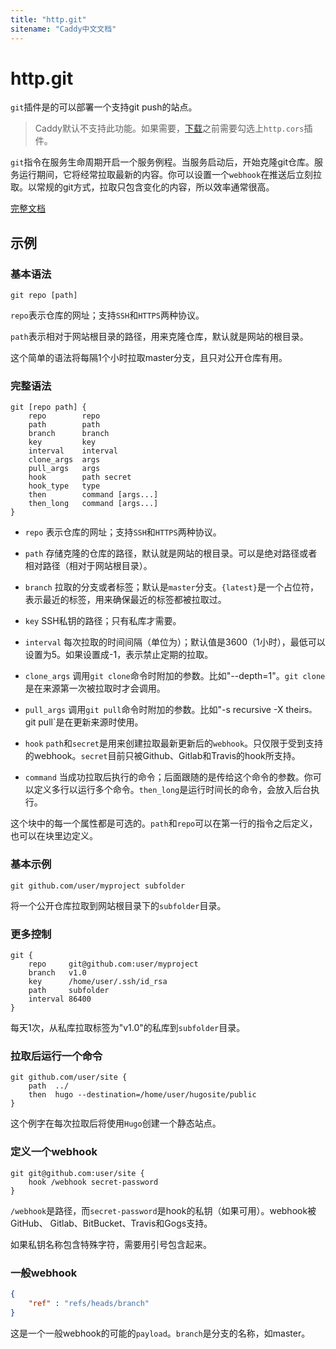 ```yaml
---
title: "http.git"
sitename: "Caddy中文文档"
---
```


# http.git

`git`插件是的可以部署一个支持git push的站点。

> Caddy默认不支持此功能。如果需要，[下载](https://dengxiaolong.com/caddy/doc/download.html)之前需要勾选上`http.cors`插件。

`git`指令在服务生命周期开启一个服务例程。当服务启动后，开始克隆git仓库。服务运行期间，它将经常拉取最新的内容。你可以设置一个`webhook`在推送后立刻拉取。以常规的git方式，拉取只包含变化的内容，所以效率通常很高。


[完整文档](https://github.com/abiosoft/caddy-git/blob/master/README.md)

## 示例

### 基本语法

```caddy
git repo [path]
```

`repo`表示仓库的网址；支持`SSH`和`HTTPS`两种协议。

`path`表示相对于网站根目录的路径，用来克隆仓库，默认就是网站的根目录。

这个简单的语法将每隔1个小时拉取master分支，且只对公开仓库有用。


### 完整语法

```caddy
git [repo path] {
    repo        repo
    path        path
    branch      branch
    key         key
    interval    interval
    clone_args  args
    pull_args   args
    hook        path secret
    hook_type   type
    then        command [args...]
    then_long   command [args...]
}
```

* `repo` 表示仓库的网址；支持`SSH`和`HTTPS`两种协议。

* `path` 存储克隆的仓库的路径，默认就是网站的根目录。可以是绝对路径或者相对路径（相对于网站根目录）。


* `branch` 拉取的分支或者标签；默认是`master`分支。`{latest}`是一个占位符，表示最近的标签，用来确保最近的标签都被拉取过。

* `key` SSH私钥的路径；只有私库才需要。

* `interval` 每次拉取的时间间隔（单位为）；默认值是3600（1小时），最低可以设置为5。如果设置成-1，表示禁止定期的拉取。


* `clone_args` 调用`git clone`命令时附加的参数。比如"--depth=1"。`git clone`是在来源第一次被拉取时才会调用。

* `pull_args` 调用`git pull`命令时附加的参数。比如"-s recursive -X theirs`。`git pull`是在更新来源时使用。

* `hook` `path`和`secret`是用来创建拉取最新更新后的`webhook`。只仅限于受到支持的webhook。`secret`目前只被Github、Gitlab和Travis的hook所支持。

* `command` 当成功拉取后执行的命令；后面跟随的是传给这个命令的参数。你可以定义多行以运行多个命令。`then_long`是运行时间长的命令，会放入后台执行。

这个块中的每一个属性都是可选的。`path`和`repo`可以在第一行的指令之后定义，也可以在块里边定义。

### 基本示例
```caddy
git github.com/user/myproject subfolder
```
将一个公开仓库拉取到网站根目录下的`subfolder`目录。

### 更多控制
```caddy
git {
    repo     git@github.com:user/myproject
    branch   v1.0
    key      /home/user/.ssh/id_rsa
    path     subfolder
    interval 86400
}
```
每天1次，从私库拉取标签为"v1.0"的私库到`subfolder`目录。

### 拉取后运行一个命令
```caddy
git github.com/user/site {
    path  ../
    then  hugo --destination=/home/user/hugosite/public
}
```
这个例字在每次拉取后将使用`Hugo`创建一个静态站点。

### 定义一个webhook

```caddy
git git@github.com:user/site {
    hook /webhook secret-password
}
```
`/webhook`是路径，而`secret-password`是hook的私钥（如果可用）。webhook被GitHub、 Gitlab、BitBucket、Travis和Gogs支持。

如果私钥名称包含特殊字符，需要用引号包含起来。

### 一般webhook

```json
{
    "ref" : "refs/heads/branch"
}
```
这是一个一般webhook的可能的`payload`。`branch`是分支的名称，如master。


